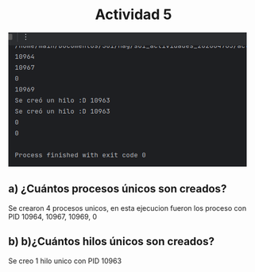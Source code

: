# <h1 style="text-align: center;">Actividad 5</h1>

![./img/output.png](img/output.png)

## a) ¿Cuántos procesos únicos son creados?

Se crearon 4 procesos unicos, en esta ejecucion fueron los proceso con PID 10964, 10967, 10969, 0

## b) b)¿Cuántos hilos únicos son creados?

Se creo 1 hilo unico con PID 10963

